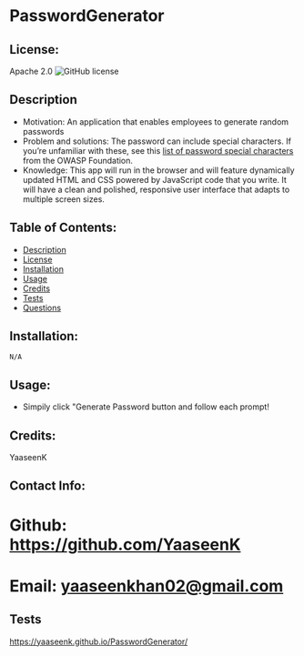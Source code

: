 # PasswordGenerator

 ## License:
   Apache 2.0   ![GitHub license](https://img.shields.io/badge/License-Apache%202.0-blue.svg)


   ## Description 
   * Motivation:
     An application that enables employees to generate random passwords
   * Problem and solutions:
     The password can include special characters. If you’re unfamiliar with these, see this [list of password special characters](https://www.owasp.org/index.php/Password_special_characters) from the OWASP Foundation.
   * Knowledge:
     This app will run in the browser and will feature dynamically updated HTML and CSS powered by JavaScript code that you write. It will have a clean and polished, responsive user interface that adapts to multiple screen sizes.
  ## Table of Contents:
   * [Description](#description)
   * [License](#license)
   * [Installation](#installation)
   * [Usage](#usage)
   * [Credits](#Credits)
   * [Tests](#tests)
   * [Questions](#questions)

  ## Installation:
    N/A

  ## Usage:
   * Simpily click "Generate Password button and follow each prompt! 

   
  ## Credits:
   YaaseenK

## Contact Info:
   # Github: https://github.com/YaaseenK
   # Email: yaaseenkhan02@gmail.com

  ## Tests
https://yaaseenk.github.io/PasswordGenerator/
